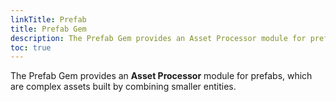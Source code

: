 ```yaml
---
linkTitle: Prefab
title: Prefab Gem
description: The Prefab Gem provides an Asset Processor module for prefabs, which are complex assets built by combining smaller entities.
toc: true
---
```


The Prefab Gem provides an **Asset Processor** module for prefabs, which are complex assets built by combining smaller entities.
